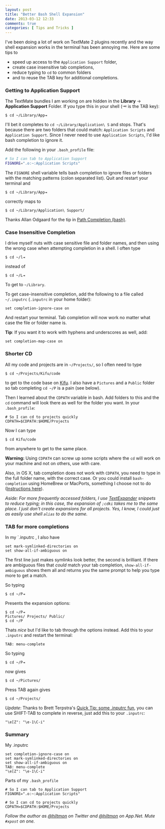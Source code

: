 ```yaml
---
layout: post
title: "Better Bash Shell Expansion"
date: 2013-03-12 12:33
comments: true
categories: [ Tips and Tricks ]
---
```


I've been doing a lot of work on TextMate 2 plugins recently and the way shell expansion works in the terminal has been annoying me. Here are some tips to 

* speed up access to the `Application Support` folder, 
* create case insensitive tab completions, 
* reduce typing to `cd` to common folders 
* and to reuse the TAB key for additional completions.

### Getting to Application Support

The TextMate bundles I am working on are hidden in the **Library** → **Application Support** Folder. If you type this in your shell (⇥ is the TAB key):

	$ cd ~/Library/App⇥
	
I'll bet it completes to `cd ~/Library/Application\ S` and stops. That's because there are two folders that could match: `Application Scripts`  and `Application Support`. Since I never need to use `Application Scripts`, I'd like bash completion to ignore it.

Add the following in your `.bash_profile` file:

``` bash
# So I can tab to Application Support
FIGNORE=".o:~:Application Scripts"
```
	
The `FIGNORE` shell variable tells bash completion to ignore files or folders with the matching patterns (colon separated list). Quit and restart your terminal and 

	$ cd ~/Library/App⇥
	
correctly maps to

	$ cd ~/Library/Application\ Support/
	
Thanks Allan Odgaard for the tip in [Path Completion (bash)](http://sigpipe.macromates.com/2012/08/10/path-completion-bash/).
	
### Case Insensitive Completion

I drive myself nuts with case sensitive file and folder names, and then using the wrong case when attempting completion in a shell. I often type 

	$ cd ~/l⇥
	
instead of 

	$ cd ~/L⇥
	
To get to `~/Library`.

To get case-insensitive completion, add the following to a file called `~/.inputrc` (`.inputrc` in your home folder):

	set completion-ignore-case on
	
And restart your terminal. Tab completion will now work no matter what case the file or folder name is.

**Tip**: If you want it to work with hyphens and underscores as well, add:

	set completion-map-case on

### Shorter CD

All my code and projects are in `~/Projects/`, so I often need to type

	$ cd ~/Projects/Kifu/code
	
to get to the code base on [Kifu](http://www.kifuapp.com). I also have a `Pictures` and a `Public` folder so tab completing `cd ~/P` is a pain (see below).

Then I learned about the `CDPATH` variable in bash. Add folders to this and the `cd` command will look there as well for the folder you want. In your `.bash_profile`:

	# So I can cd to projects quickly
	CDPATH=$CDPATH:$HOME/Projects
	
Now I can type

	$ cd Kifu/code
	
from anywhere to get to the same place. 

**Warning:** Using `CDPATH` can screw up some scripts where the `cd` will work on your machine and not on others, use with care.

Also, in OS X, tab completion does not work with `CDPATH`, you need to type in the full folder name, with the correct case. Or you could install `bash-completion` using HomeBrew or MacPorts, something I choose not to do ([Instructions here](https://github.com/bobthecow/git-flow-completion/wiki/Install-Bash-git-completion)).

*Aside: For more frequently accessed folders, I use [TextExpander](https://itunes.apple.com/us/app/textexpander-for-mac/id405274824?mt=12&uo=4&at=10l894) snippets to reduce typing; in this case, the expansion of `;cdki` takes me to the same place. I just don't create expansions for all projects. Yes, I know, I could just as easily use shell `alias` to do the same.*

### TAB for more completions

In my `.inputrc	, I also have

	set mark-symlinked-directories on
	set show-all-if-ambiguous on
	
The first line just makes symlinks look better, the second is brilliant. If there are ambiguous files that *could* match your tab completion, `show-all-if-ambiguous` shows them all and returns you the same prompt to help you type more to get a match.

So typing

	$ cd ~/P⇥
	
Presents the expansion options:

	$ cd ~/P⇥
	Pictures/ Projects/ Public/
	$ cd ~/P

Thats *nice* but I'd like to tab through the options instead. Add this to your `.inputrc` and restart the terminal:

	TAB: menu-complete
	
So typing

	$ cd ~/P⇥
	
now gives

	$ cd ~/Pictures/
	
Press TAB again gives

	$ cd ~/Projects/
	
*Update*: Thanks to Brett Terpstra's [Quick Tip: some .inputrc fun](http://brettterpstra.com/2011/09/25/quick-tip-some-inputrc-fun/), you can use SHIFT-TAB to complete in reverse, just add this to your `.inputrc`:

	"\e[Z": "\e-1\C-i"
	
### Summary

My .inputrc

	set completion-ignore-case on
	set mark-symlinked-directories on
	set show-all-if-ambiguous on
	TAB: menu-complete
	"\e[Z": "\e-1\C-i"

Parts of my `.bash_profile`

	# So I can tab to Application Support
	FIGNORE=".o:~:Application Scripts"

	# So I can cd to projects quickly
	CDPATH=$CDPATH:$HOME/Projects
	
*Follow the author as [@hiltmon](http://twitter.com/hiltmon) on Twitter and [@hiltmon](http://alpha.app.net/hiltmon) on App.Net. Mute `#xpost` on one.*
